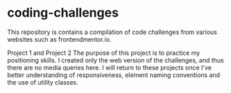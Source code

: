 # coding-challenges

This repository is contains a compilation of code challenges from various websites such as frontendmentor.io.

Project 1 and Project 2
The purpose of this project is to practice my positioning skills. I created only the web version of the challenges, and thus there are no media queries here.
I will return to these projects once I've better understanding of responsiveness, element naming conventions and the use of utility classes.